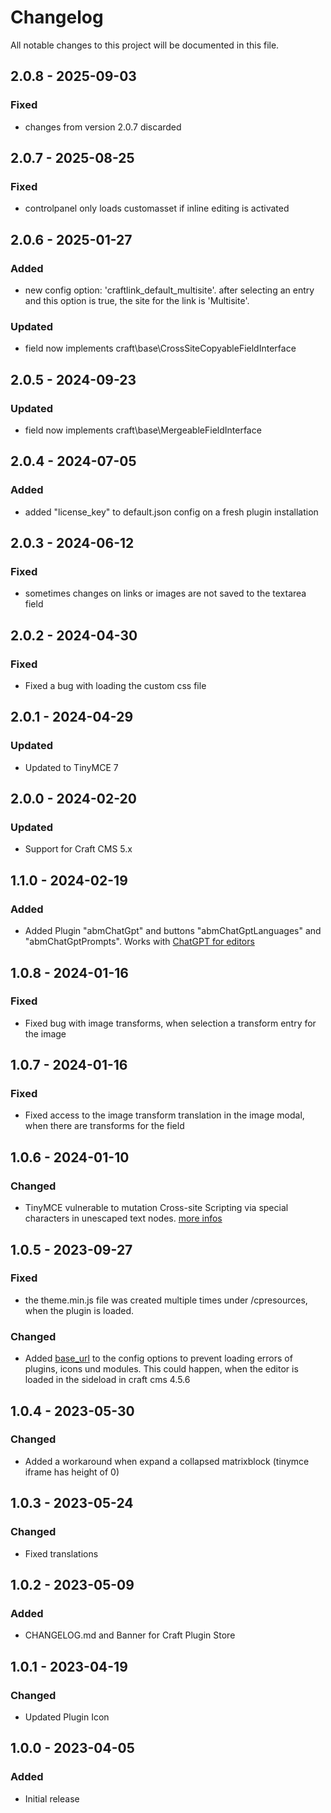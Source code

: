 # Changelog

All notable changes to this project will be documented in this file.

## 2.0.8 - 2025-09-03

### Fixed

- changes from version 2.0.7 discarded

## 2.0.7 - 2025-08-25

### Fixed

- controlpanel only loads customasset if inline editing is activated

## 2.0.6 - 2025-01-27

### Added
- new config option: 'craftlink_default_multisite'. after selecting an entry and this option is true, the site for the link is 'Multisite'.

### Updated
- field now implements craft\base\CrossSiteCopyableFieldInterface

## 2.0.5 - 2024-09-23

### Updated
- field now implements craft\base\MergeableFieldInterface

## 2.0.4 - 2024-07-05

### Added

- added "license_key" to default.json config on a fresh plugin installation

## 2.0.3 - 2024-06-12

### Fixed

- sometimes changes on links or images are not saved to the textarea field


## 2.0.2 - 2024-04-30

### Fixed

- Fixed a bug with loading the custom css file

## 2.0.1 - 2024-04-29

### Updated

- Updated to TinyMCE 7

## 2.0.0 - 2024-02-20

### Updated

- Support for Craft CMS 5.x

## 1.1.0 - 2024-02-19

### Added

- Added Plugin "abmChatGpt" and buttons "abmChatGptLanguages" and "abmChatGptPrompts". Works with [ChatGPT for editors](https://plugins.craftcms.com/abm-chatgpt)

## 1.0.8 - 2024-01-16

### Fixed

- Fixed bug with image transforms, when selection a transform entry for the image

## 1.0.7 - 2024-01-16

### Fixed

- Fixed access to the image transform translation in the image modal, when there are transforms for the field

## 1.0.6 - 2024-01-10

### Changed
- TinyMCE vulnerable to mutation Cross-site Scripting via special characters in unescaped text nodes. [more infos](https://github.com/advisories/GHSA-v626-r774-j7f8)

## 1.0.5 - 2023-09-27

### Fixed
- the theme.min.js file was created multiple times under /cpresources, when the plugin is loaded.

### Changed
- Added [base_url](https://www.tiny.cloud/docs/tinymce/6/editor-important-options/#base_url) to the config options to prevent loading errors of plugins, icons und modules. This could happen, when the editor is loaded in the sideload in craft cms 4.5.6

## 1.0.4 - 2023-05-30

### Changed
- Added a workaround when expand a collapsed matrixblock (tinymce iframe has height of 0)

## 1.0.3 - 2023-05-24

### Changed
- Fixed translations

## 1.0.2 - 2023-05-09

### Added
- CHANGELOG.md and Banner for Craft Plugin Store

## 1.0.1 - 2023-04-19

### Changed
- Updated Plugin Icon

## 1.0.0 - 2023-04-05

### Added
- Initial release

